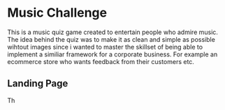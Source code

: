 # Music Challenge
This is a music quiz game created to entertain people who admire music. The idea behind the quiz was to make it as clean and simple as possible wihtout images since i wanted to master the skillset of being able to implement a similiar framework for a corporate business. For example an ecommerce store who wants feedback from their customers etc.
## Landing Page
Th
